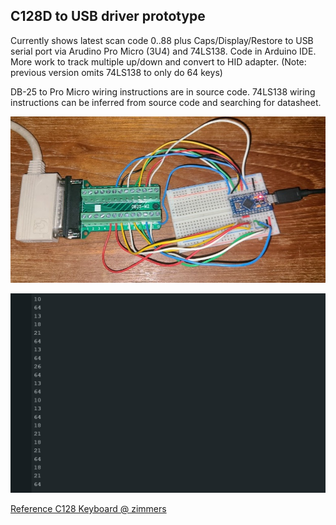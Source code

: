 ## C128D to USB driver prototype ##

Currently shows latest scan code 0..88 plus Caps/Display/Restore to USB serial port via Arudino Pro Micro (3U4) and 74LS138.  Code in Arduino IDE.  More work to track multiple up/down and convert to HID adapter.
(Note: previous version omits 74LS138 to only do 64 keys)

DB-25 to Pro Micro wiring instructions are in source code.  74LS138 wiring instructions can be inferred from source code and searching for datasheet.

![prototype.jpg](prototype.jpg)

![serialout.jpg](serialout.jpg)

[Reference C128 Keyboard @ zimmers](http://www.zimmers.net/anonftp/pub/cbm/schematics/computers/c128/servicemanuals/manual/51.gif)